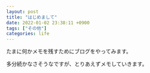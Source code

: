 ```yaml
---
layout: post
title: "はじめまして"
date: 2022-01-02 23:38:11 +0900
tags: ["その他"]
categories: life
---
```

たまに何かメモを残すためにブログをやってみます。

多分続かなさそうなですが、とりあえずメモしていきます。